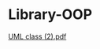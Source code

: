 # Library-OOP

[UML class (2).pdf](https://github.com/PKKostov18/Library-OOP/files/11077938/UML.class.2.pdf)
